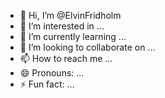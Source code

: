- 👋 Hi, I’m @ElvinFridholm
- 👀 I’m interested in ...
- 🌱 I’m currently learning ...
- 💞️ I’m looking to collaborate on ...
- 📫 How to reach me ...
- 😄 Pronouns: ...
- ⚡ Fun fact: ...

<!---
ElvinFridholm/ElvinFridholm is a ✨ special ✨ repository because its `README.md` (this file) appears on your GitHub profile.
You can click the Preview link to take a look at your changes.
--->
